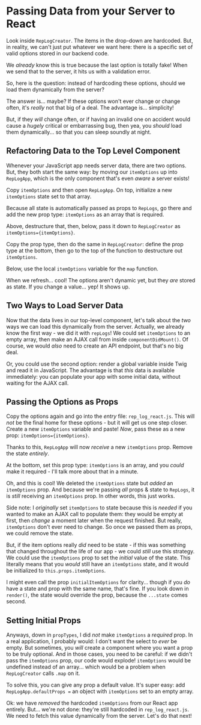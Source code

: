 # Passing Data from your Server to React

Look inside `RepLogCreator`. The items in the drop-down are hardcoded. But, in
reality, we can't just put whatever we want here: there is a specific set of valid
options stored in our backend code.

We *already* know this is true because the last option is totally fake! When we
send that to the server, it hits us with a validation error.

So, here is the question: instead of hardcoding these options, should we load them
dynamically from the server?

The answer is... maybe? If these options won't ever change or change often, it's
*really* not that big of a deal. The advantage is... simplicity!

But, if they *will* change often, or if having an invalid one on accident would
cause a *hugely* critical or embarrassing bug, then yea, you *should* load them
dynamically... so that you can sleep soundly at night.

## Refactoring Data to the Top Level Component

Whenever your JavaScript app needs server data, there are two options. But, they
both start the same way: by moving our `itemOptions` up into `RepLogApp`, which
is the only component that's even *aware* a server exists!

Copy `itemOptions` and then open `RepLogApp`. On top, initialize a new
`itemOptions` state set to that array.

Because all state is automatically passed as props to `RepLogs`, go there and add
the new prop type: `itemOptions` as an array that is required.

Above, destructure that, then, below, pass it down to `RepLogCreator` as
`itemOptions={itemOptions}`.

Copy the prop type, then do the same in `RepLogCreator`: define the prop type
at the bottom, then go to the top of the function to destructure out `itemOptions`.

Below, use the local `itemOptions` variable for the `map` function.

When we refresh... cool! The options aren't dynamic yet, but they *are*
stored as state. If you change a value... yep! It shows up.

## Two Ways to Load Server Data

Now that the data lives in our top-level component, let's talk about the *two*
ways we can load this dynamically from the server. Actually, we already know the
first way - we did it with `repLogs`! We could set `itemOptions` to an empty
array, then make an AJAX call from inside `componentDidMount()`. Of course, we
would *also* need to create an API endpoint, but that's no big deal.

Or, you could use the second option: render a global variable inside Twig and read
it in JavaScript. The advantage is that *this* data is available immediately: you
can populate your app with some initial data, without waiting for the AJAX call.

## Passing the Options as Props

Copy the options again and go into the *entry* file: `rep_log_react.js`. This will
*not* be the final home for these options - but it will get us one step closer.
Create a new `itemOptions` variable and paste! *Now*, pass these as a new prop:
`itemOptions={itemOptions}`.

Thanks to this, `RepLogApp` will now *receive* a new `itemOptions` prop. Remove
the state *entirely*.

At the bottom, set this prop type: `itemOptions` is an array, and you *could*
make it required - I'll talk more about that in a minute.

Oh, and this is cool! We deleted the `itemOptions` state but *added* an `itemOptions`
prop. And because we're passing *all* props & state to `RepLogs`, it is *still*
receiving an `itemOptions` prop. In other words, this just works.

Side note: I *originally* set `itemOptions` to state because this is *needed* if
you wanted to make an AJAX call to populate them: they would be empty at first,
then *change* a moment later when the request finished. But really, `itemOptions`
don't ever need to change. So once we passed them as props, we could remove the
state.

But, if the item options really *did* need to be state - if this was something
that changed throughout the life of our app - we could *still* use this strategy.
We could use the `itemOptions` prop to set the *initial* value of the state.
This literally means that you *would* still have an `itemOptions` state, and it
would be initialized to `this.props.itemOptions`.

I might even call the prop `initialItemOptions` for clarity... though if you *do*
have a state and prop with the same name, that's fine. If you look down in `render()`,
the state would override the prop, because the `...state` comes second.

## Setting Initial Props

Anyways, down in `propTypes`, I did *not* make `itemOptions` a *required* prop.
In a real application, I probably would: I don't want the select to *ever* be
empty. But sometimes, you *will* create a component where you want a prop to be
truly optional. And in those cases, you need to be careful: if we didn't pass the
`itemOptions` prop, our code would explode! `itemOptions` would be undefined instead
of an array... which would be a problem when `RepLogCreator` calls `.map` on it.

To solve this, you can give any prop a default value. It's super easy: add
`RepLogApp.defaultProps =` an object with `itemOptions` set to an empty array.

Ok: we have *removed* the hardcoded `itemOptions` from our React app entirely.
But... we're not done: they're still hardcoded in `rep_log_react.js`. We need to
fetch this value dynamically from the server. Let's do that next!

